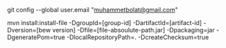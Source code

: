 git config --global user.email "muhammetbolat@gmail.com"

mvn install:install-file -DgroupId=[group-id] -DartifactId=[artifact-id] -Dversion=[bew version] -Dfile=[file-absoulute-path.jar] -Dpackaging=jar -DgeneratePom=true -DlocalRepositoryPath=. -DcreateChecksum=true

